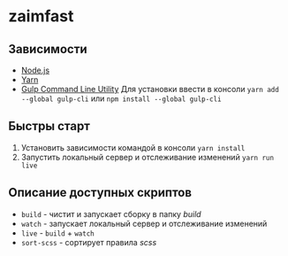 # zaimfast

## Зависимости

- [Node.js](http://nodejs.org)
- [Yarn](https://yarnpkg.com/)
- [Gulp Command Line Utility](http://gulpjs.com) Для установки ввести в консоли `yarn add --global gulp-cli` или `npm install --global gulp-cli`

## Быстры старт

1. Установить зависимоcти командой в консоли `yarn install`
2. Запустить локальный сервер и отслеживание изменений `yarn run live`

## Описание доступных скриптов

- `build` - чистит и запускает сборку в папку *build*
- `watch` - запускает локальный сервер и отслеживание изменений
- `live` - `build` + `watch`
- `sort-scss` - сортирует правила *scss*
